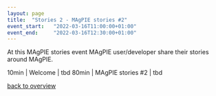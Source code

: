 ```yaml
---
layout: page
title:  "Stories 2 - MAgPIE stories #2"
event_start:   "2022-03-16T11:00:00+01:00"
event_end:     "2022-03-16T12:30:00+01:00"
---
```


At this MAgPIE stories event MAgPIE user/developer share their stories
around MAgPIE.

10min | Welcome | tbd
80min | MAgPIE stories #2 | tbd

[back to overview](../../magpie22/timetable)

